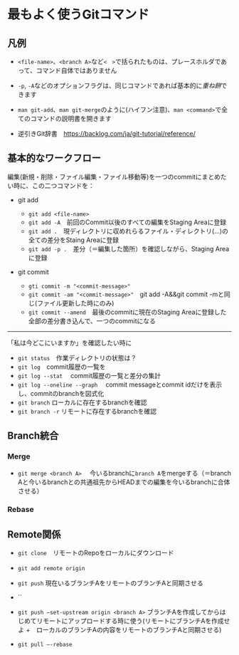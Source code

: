 # 最もよく使うGitコマンド
## 凡例
- `<file-name>`、`<branch A>`など`<　>`で括られたものは、プレースホルダであって、コマンド自体ではありません
- `-p`, `-A`などのオプションフラグは、同じコマンドであれば基本的に*重ね餅*できます
- `man git-add`、`man git-merge`のように(ハイフン注意)、`man <command>`で全てのコマンドの説明書を開きます

- 逆引きGit辞書　https://backlog.com/ja/git-tutorial/reference/

## 基本的なワークフロー

編集(新規・削除・ファイル編集・ファイル移動等)を一つのcommitにまとめたい時に、この二つコマンドを：
- git add
  - `git add <file-name>`
  - `git add -A`　前回のCommit以後のすべての編集をStaging Areaに登録
  - `git add .`　現ディレクトリに収めれらるファイル・ディレクトリ(...)の全ての差分をStaing Areaに登録
  - `git add -p .`　差分（＝編集した箇所）を確認しながら、Staging Areaに登録
  
- git commit
  - `gti commit -m "<commit-message>"` 
  - `git commit -am "<commit-message>"`　git add -A&&git commit -mと同じ(ファイル更新した時にのみ)
  - `git commit --amend`　最後のcommitに現在のStaging Areaに登録した全部の差分書き込んで、一つのcommitになる

<hr>

「私は今どこにいますか」を確認したい時に
- `git status`　作業ディレクトリの状態は？
- `git log`　commit履歴の一覧を
- `git log --stat` 　commit履歴の一覧と差分の集計
- `git log --oneline --graph` 　commit messageとcommit idだけを表示し、commitのbranchを図式化
- `git branch` ローカルに存在するbranchを確認
- `git branch -r` リモートに存在するbranchを確認

## Branch統合
### Merge
- `git merge <branch A>`  　今いるbranchに`branch A`をmergeする（＝branch Aと今いるbranchとの共通祖先からHEADまでの編集を今いるbranchに合体させる）

### Rebase

## Remote関係
- `git clone`　リモートのRepoをローカルにダウンロード 
- `git add remote origin`　
- `git push` 現在いるブランチAをリモートのブランチAと同期させる
- ``
- `git push —set-upstream origin <branch A>` ブランチAを作成してからはじめてリモートにアップロードする時に使う(リモートにブランチAを作成せよ +　ローカルのブランチAの内容をリモートのブランチAと同期させる) 

- `git pull —-rebase`
